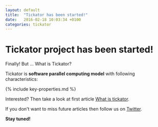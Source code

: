 ```yaml
---
layout: default
title:  "Tickator has been started!"
date:   2016-02-18 10:03:34 +0100
categories: tickator
---
```


Tickator project has been started!
==================================

Finally! But ... What is Tickator? 

Tickator is **software parallel computing model** with following characteristics:

{% include key-properties.md %}

Interested? Then take a look at first article [What is tickator](/articles/what-is-tickator).

If you don't want to miss future articles then follow us on [Twitter](https://twitter.com/tickator_org).

**Stay tuned!**

